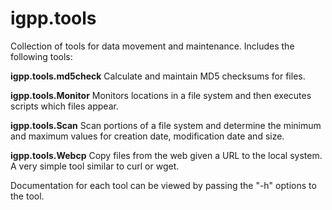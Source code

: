 igpp.tools
======

Collection of tools for data movement and maintenance. Includes the following tools:

**igpp.tools.md5check** Calculate and maintain MD5 checksums for files. 

**igpp.tools.Monitor** Monitors locations in a file system and then executes scripts which files appear.

**igpp.tools.Scan** Scan portions of a file system and determine the minimum and maximum values for creation date, modification date and size.

**igpp.tools.Webcp** Copy files from the web given a URL to the local system. A very simple tool similar to curl or wget.

Documentation for each tool can be viewed by passing the "-h" options to the tool. 
